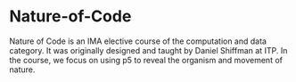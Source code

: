 # Nature-of-Code
Nature of Code is an IMA elective course of the computation and data category. It was originally designed and taught by Daniel Shiffman at ITP. In the course, we focus on using p5 to reveal the organism and movement of nature.
